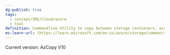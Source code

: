 ```yaml
---
dg-publish: true
tags:
  - concept/SRE/cloud/azure 
  - tool
definition: Commandline Utility to copy between storage containers, accounts, subscriptions or even Amazon and google accounts
ms-learn-url: (https://learn.microsoft.com/en-us/azure/storage/common/storage-use-azcopy-v10)
---
```


Current version: AzCopy V10
